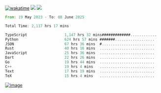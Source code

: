 [![wakatime](https://wakatime.com/badge/user/00eead22-fb14-4dd0-ab8a-3625cafbd50d.svg)](https://wakatime.com/@00eead22-fb14-4dd0-ab8a-3625cafbd50d)
![](https://komarev.com/ghpvc/?username=flatypus)
![](https://pixel.flatypus.me/flatypus?type=tracker)
<!--START_SECTION:waka-->

```rust
From: 19 May 2023 - To: 08 June 2025

Total Time: 2,117 hrs 17 mins

TypeScript                 1,147 hrs 32 mins#############............   53.89 %
Python                     624 hrs 57 mins #######..................   29.35 %
JSON                       67 hrs 36 mins  #........................   03.17 %
Rust                       40 hrs 16 mins  .........................   01.89 %
JavaScript                 25 hrs 36 mins  .........................   01.20 %
Dart                       22 hrs 26 mins  .........................   01.05 %
Go                         19 hrs 44 mins  .........................   00.93 %
C++                        19 hrs 4 mins   .........................   00.90 %
Text                       17 hrs 19 mins  .........................   00.81 %
TeX                        15 hrs 4 mins   .........................   00.71 %
```

<!--END_SECTION:waka-->
[<img alt="image" src="https://github.com/flatypus/flatypus/assets/68029599/0a302dc1-501c-43a0-ae8d-37ec4817f3bd">](https://flatypus.me)

